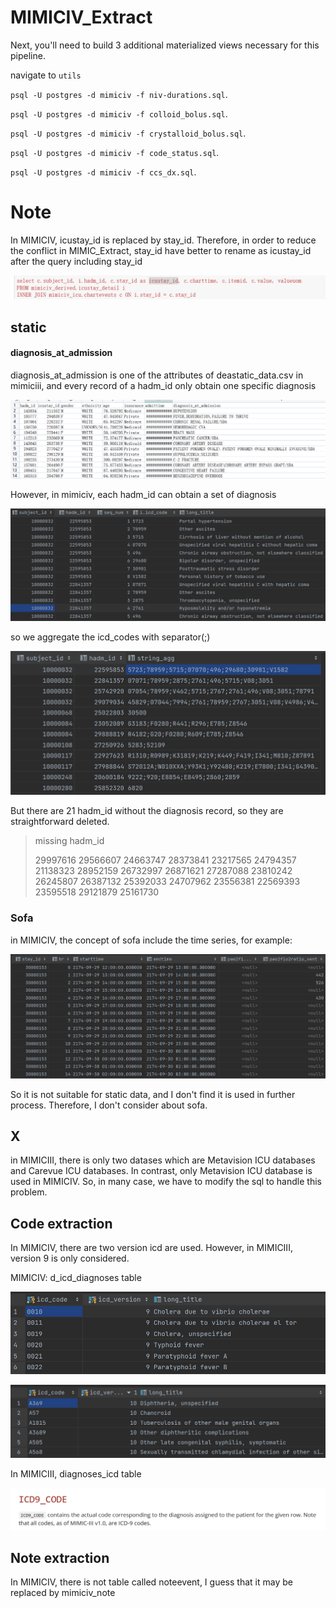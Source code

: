 # MIMICIV_Extract

Next, you'll need to build 3 additional materialized views necessary for this pipeline. 

navigate to `utils`

`psql -U postgres -d mimiciv -f niv-durations.sql`.

`psql -U postgres -d mimiciv -f colloid_bolus.sql`.

`psql -U postgres -d mimiciv -f crystalloid_bolus.sql`.

`psql -U postgres -d mimiciv -f code_status.sql`.

`psql -U postgres -d mimiciv -f ccs_dx.sql`.

# Note

In MIMICIV, icustay_id is replaced by stay_id. Therefore, in order to reduce the conflict in MIMIC_Extract, stay_id have better to rename as icustay_id  after the query including stay_id

![image-20230222004714465](README.assets/image-20230222004714465.png)

## static

#### diagnosis_at_admission  

diagnosis_at_admission  is one of the attributes of  deastatic_data.csv  in mimiciii, and every record of a hadm_id only obtain one specific diagnosis 

![image-20230220121639422](README.assets/image-20230220121639422.png)

However, in mimiciv, each hadm_id can obtain a set of diagnosis

![image-20230220121852158](README.assets/image-20230220121852158.png)

so we aggregate the icd_codes with separator(;)

![image-20230220122916832](README.assets/image-20230220122916832.png)



But there are 21 hadm_id without the diagnosis record, so they are straightforward deleted. 

> missing hadm_id
>
> 29997616
> 29566607
> 24663747
> 28373841
> 23217565
> 24794357
> 21138323
> 28952159
> 26732997
> 26871621
> 27287088
> 23810242
> 26245807
> 26387132
> 25392033
> 24707962
> 23556381
> 22569393
> 23595518
> 29121879
> 25161730

### Sofa

in MIMICIV, the concept of sofa include the time series, for example:

![image-20230221085817433](README.assets/image-20230221085817433.png)

So it is not suitable for static data, and I don't find it is used in further process. Therefore, I don't consider about sofa.

## X

in MIMICIII, there is only two datases which are  Metavision ICU databases and Carevue ICU databases. In contrast, only Metavision ICU database is used in MIMICIV. So, in many case, we have to modify the sql to handle this problem.

## Code extraction

In MIMICIV, there are two version icd are used. However, in MIMICIII, version 9 is only considered.

MIMICIV: d_icd_diagnoses table 

![image-20230222123116867](README.assets/image-20230222123116867-16770402796681.png)

![image-20230222123207973](README.assets/image-20230222123207973.png)



In MIMICIII, diagnoses_icd  table

![image-20230222123819818](README.assets/image-20230222123819818.png)



## Note extraction

In MIMICIV, there is not table called noteevent, I guess that it may be replaced by mimiciv_note